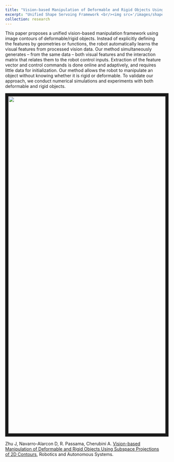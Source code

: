```yaml
---
title: "Vision-based Manipulation of Deformable and Rigid Objects Using Subspace Projections of 2D Contours"
excerpt: "Unified Shape Servoing Framework <br/><img src='/images/shape-servo.png' width='480' height='360'>"
collection: research
---
```

This paper proposes a unified vision-based manipulation framework using image contours of deformable/rigid objects. Instead of explicitly defining the features by geometries or functions, the robot automatically learns the visual features from processed vision data. Our method simultaneously generates – from the same data – both visual features and the interaction matrix that relates them to the robot control inputs. Extraction of the feature vector and control commands is done online and adaptively, and requires little data for initialization. Our method allows the robot to manipulate an object without knowing whether it is rigid or deformable. To validate our approach, we conduct numerical simulations and experiments with both deformable and rigid objects.

<a href="http://www.youtube.com/watch?feature=player_embedded&v=gYfO2ZxZ5KQ
" target="_blank"><img src="http://img.youtube.com/vi/gYfO2ZxZ5KQ/0.jpg"
alt="" width="1920" height="1080" border="10" /></a>

Zhu J, Navarro-Alarcon D, R. Passama, Cherubini A. [Vision-based Manipulation of Deformable and Rigid Objects Using Subspace Projections of 2D Contours](https://arxiv.org/pdf/2006.09023.pdf), Robotics and Autonomous Systems.
